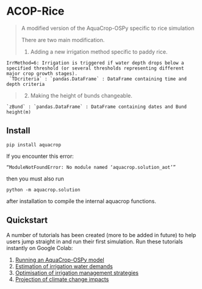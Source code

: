 # ACOP-Rice
> A modified version of the AquaCrop-OSPy specific to rice simulation
> 
> There are two main modification.
> 1. Adding a new irrigation method specific to paddy rice.
    
    IrrMethod=6: Irrigation is triggered if water depth drops below a specified threshold (or several thresholds representing different major crop growth stages).
     `TDcriteria` : `pandas.DataFrame` : DataFrame containing time and depth criteria
> 2. Making the height of bunds changeable.
    
    `zBund` : `pandas.DataFrame` : DataFrame containing dates and Bund height(m)
    

## Install

`pip install aquacrop`

If you encounter this error:

`“ModuleNotFoundError: No module named ‘aquacrop.solution_aot’”`

then you must also run 

`python -m aquacrop.solution` 

after installation to compile the internal aquacrop functions.

## Quickstart

A number of tutorials has been created (more to be added in future) to help users jump straight in and run their first simulation. Run these tutorials instantly on Google Colab:


1.   <a href=https://colab.research.google.com/github/aquacropos/aquacrop/blob/master/docs/notebooks/AquaCrop_OSPy_Notebook_1.ipynb>Running an AquaCrop-OSPy model</a>
2.   <a href=https://colab.research.google.com/github/aquacropos/aquacrop/blob/master/docs/notebooks/AquaCrop_OSPy_Notebook_2.ipynb>Estimation of irrigation water demands</a>
3.   <a href=https://colab.research.google.com/github/aquacropos/aquacrop/blob/master/docs/notebooks/AquaCrop_OSPy_Notebook_3.ipynb>Optimisation of irrigation management strategies</a>
4.  <a href=https://colab.research.google.com/github/aquacropos/aquacrop/blob/master/docs/notebooks/AquaCrop_OSPy_Notebook_4.ipynb>Projection of climate change impacts</a>

